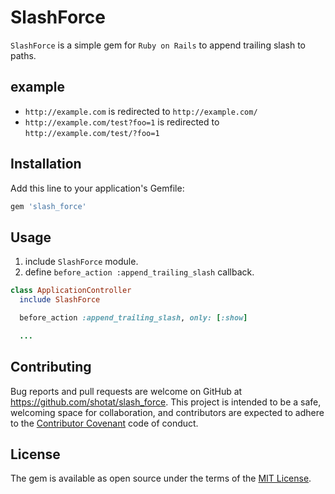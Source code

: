 # SlashForce

`SlashForce` is a simple gem for `Ruby on Rails` to append trailing slash to paths.

## example

- `http://example.com` is redirected to `http://example.com/`
- `http://example.com/test?foo=1` is redirected to `http://example.com/test/?foo=1`

## Installation

Add this line to your application's Gemfile:

```ruby
gem 'slash_force'
```

## Usage

1. include `SlashForce` module.
2. define `before_action :append_trailing_slash` callback.

```ruby
class ApplicationController
  include SlashForce

  before_action :append_trailing_slash, only: [:show]

  ...
```

## Contributing

Bug reports and pull requests are welcome on GitHub at https://github.com/shotat/slash_force. This project is intended to be a safe, welcoming space for collaboration, and contributors are expected to adhere to the [Contributor Covenant](http://contributor-covenant.org) code of conduct.


## License

The gem is available as open source under the terms of the [MIT License](http://opensource.org/licenses/MIT).

